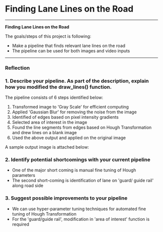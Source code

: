 # **Finding Lane Lines on the Road** 

---

**Finding Lane Lines on the Road**

The goals/steps of this project is following:
* Make a pipeline that finds relevant lane lines on the road
* The pipeline can be used for both images and video inputs

[image1]: (Images/GrayImage.jpg)

---

### Reflection

### 1. Describe your pipeline. As part of the description, explain how you modified the draw_lines() function.

The pipeline consists of 6 steps identified below:
1. Transformed image to 'Gray Scale' for efficient computing
2. Applied 'Gaussian Blur' for removing the noise from the image
3. Identified of edges based on pixel intensity gradients 
4. Selected area of interest in the image
5. Found the line segments from edges based on Hough Transformation and drew lines on a blank image
6. Used the above output and applied on the original image
 
A sample output image is attached below: 

[Sample output image]:  (./Images/whiteCarLaneSwitch.jpg)


### 2. Identify potential shortcomings with your current pipeline

* One of the major short coming is manual fine tuning of Hough parameters 
* The second short-coming is identification of lane on 'guard/ guide rail' along road side 


### 3. Suggest possible improvements to your pipeline

* We can use hyper-parameter tuning techniques for automated fine tuning of Hough Transformation
* For the 'guard/guide rail', modification in 'area of interest' function is required 
